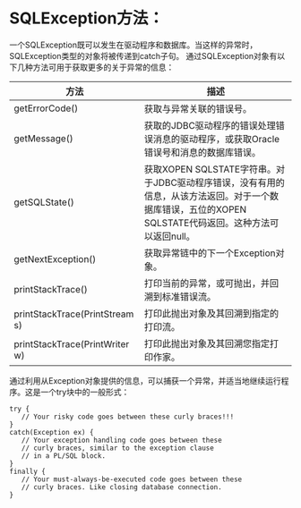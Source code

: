 # SQLException方法：

一个SQLException既可以发生在驱动程序和数据库。当这样的异常时，SQLException类型的对象将被传递到catch子句。
通过SQLException对象有以下几种方法可用于获取更多的关于异常的信息：

| 方法 | 描述 |
| --- | --- |
| getErrorCode() | 获取与异常关联的错误号。 |
| getMessage() | 获取的JDBC驱动程序的错误处理错误消息的驱动程序，或获取Oracle错误号和消息的数据库错误。 |
| getSQLState() | 获取XOPEN SQLSTATE字符串。对于JDBC驱动程序错误，没有有用的信息，从该方法返回。对于一个数据库错误，五位的XOPEN SQLSTATE代码返回。这种方法可以返回null。 |
| getNextException() | 获取异常链中的下一个Exception对象。 |
| printStackTrace() | 打印当前的异常，或可抛出，并回溯到标准错误流。 |
| printStackTrace(PrintStream s) | 打印此抛出对象及其回溯到指定的打印流。 |
| printStackTrace(PrintWriter w) | 打印此抛出对象及其回溯您指定打印作家。 |

通过利用从Exception对象提供的信息，可以捕获一个异常，并适当地继续运行程序。这是一个try块中的一般形式：

```
try {
   // Your risky code goes between these curly braces!!!
}
catch(Exception ex) {
   // Your exception handling code goes between these 
   // curly braces, similar to the exception clause 
   // in a PL/SQL block.
}
finally {
   // Your must-always-be-executed code goes between these 
   // curly braces. Like closing database connection.
}

```

